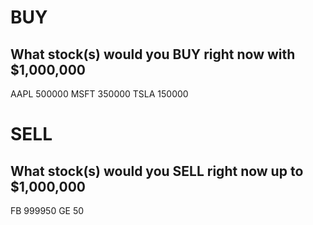 # BUY
## What stock(s) would you BUY right now with $1,000,000

AAPL 500000
MSFT 350000
TSLA 150000

# SELL
## What stock(s) would you SELL right now up to $1,000,000

FB 999950
GE 50